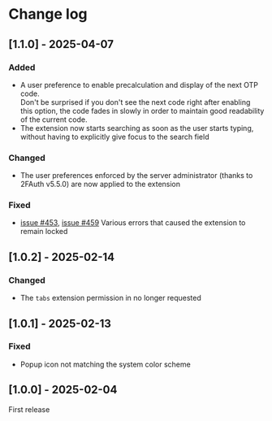 # Change log

## [1.1.0] - 2025-04-07

### Added

- A user preference to enable precalculation and display of the next OTP code.  
  Don't be surprised if you don't see the next code right after enabling this option, the code fades in slowly in order to maintain good readability of the current code.
- The extension now starts searching as soon as the user starts typing, without having to explicitly give focus to the search field

### Changed

- The user preferences enforced by the server administrator (thanks to 2FAuth v5.5.0) are now applied to the extension

### Fixed

- [issue #453](https://github.com/Bubka/2FAuth/issues/453), [issue #459](https://github.com/Bubka/2FAuth/issues/459) Various errors that caused the extension to remain locked

## [1.0.2] - 2025-02-14

### Changed

- The `tabs` extension permission in no longer requested

## [1.0.1] - 2025-02-13

### Fixed

- Popup icon not matching the system color scheme

## [1.0.0] - 2025-02-04

First release

